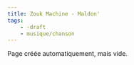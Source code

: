 ```yaml
---
title: Zouk Machine - Maldon'
tags:
    - -draft
    - musique/chanson
---
```


Page créée automatiquement, mais vide.
